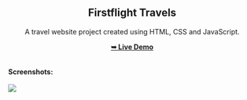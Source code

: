 <h2 align="center">Firstflight Travels</h2>
<div align="center">
<p>A travel website project created using HTML, CSS and JavaScript.</p>
<a href="https://mohdrahil101.github.io/firstflight-travels/" target="_blank"><strong>➥ Live Demo</strong></a>
</div> <br/><br/>
<b>Screenshots:</b> <br/><br/>
<img src="https://github.com/mohdrahil101/firstflight-travels/blob/main/readme%20images/readme-image.jpg"></img> 
